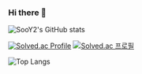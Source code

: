 ### Hi there 👋

<!--
**SooY2/SooY2** is a ✨ _special_ ✨ repository because its `README.md` (this file) appears on your GitHub profile.

Here are some ideas to get you started:

- 🔭 I’m currently working on ...
- 🌱 I’m currently learning ...
- 👯 I’m looking to collaborate on ...
- 🤔 I’m looking for help with ...
- 💬 Ask me about ...
- 📫 How to reach me: ...
- 😄 Pronouns: ...
- ⚡ Fun fact: ...
-->

![SooY2's GitHub stats](https://github-readme-stats.vercel.app/api?username=SooY2&show_icons=true&theme=dracula)

[![Solved.ac Profile](http://mazassumnida.wtf/api/generate_badge?boj=sooy)](https://solved.ac/sooy)
[![Solved.ac
프로필](http://mazassumnida.wtf/api/generate_badge?boj={handle})](https://solved.ac/{handle})

![Top Langs](https://github-readme-stats.vercel.app/api/top-langs/?username=SooY2&layout=compact&theme=dracula)

